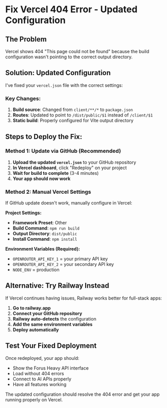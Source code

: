 # Fix Vercel 404 Error - Updated Configuration

## The Problem
Vercel shows 404 "This page could not be found" because the build configuration wasn't pointing to the correct output directory.

## Solution: Updated Configuration

I've fixed your `vercel.json` file with the correct settings:

### Key Changes:
1. **Build source**: Changed from `client/**/*` to `package.json`
2. **Routes**: Updated to point to `/dist/public/$1` instead of `/client/$1`
3. **Static build**: Properly configured for Vite output directory

## Steps to Deploy the Fix:

### Method 1: Update via GitHub (Recommended)
1. **Upload the updated `vercel.json`** to your GitHub repository
2. **In Vercel dashboard**, click "Redeploy" on your project
3. **Wait for build to complete** (3-4 minutes)
4. **Your app should now work**

### Method 2: Manual Vercel Settings
If GitHub update doesn't work, manually configure in Vercel:

**Project Settings:**
- **Framework Preset**: Other
- **Build Command**: `npm run build`
- **Output Directory**: `dist/public`
- **Install Command**: `npm install`

**Environment Variables (Required):**
- `OPENROUTER_API_KEY_1` = your primary API key
- `OPENROUTER_API_KEY_2` = your secondary API key
- `NODE_ENV` = production

## Alternative: Try Railway Instead

If Vercel continues having issues, Railway works better for full-stack apps:

1. **Go to railway.app**
2. **Connect your GitHub repository**
3. **Railway auto-detects** the configuration
4. **Add the same environment variables**
5. **Deploy automatically**

## Test Your Fixed Deployment

Once redeployed, your app should:
- Show the Forus Heavy API interface
- Load without 404 errors
- Connect to AI APIs properly
- Have all features working

The updated configuration should resolve the 404 error and get your app running properly on Vercel.
